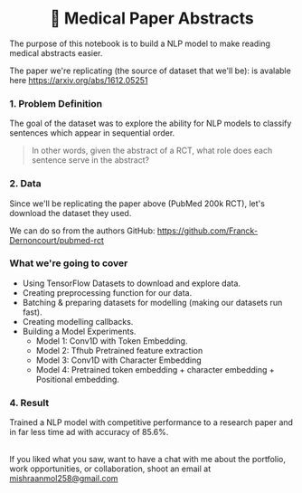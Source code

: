 <h1 align="center"> 📄 Medical Paper Abstracts </h1> 


The purpose of this notebook is to build a NLP model to make reading medical abstracts easier.

The paper we're replicating (the source of dataset that we'll be): is avalable here https://arxiv.org/abs/1612.05251

<H3>1. Problem Definition</H3>

The goal of the dataset was to explore the ability for NLP models to classify sentences which appear in sequential order.

>In other words, given the abstract of a RCT, what role does each sentence serve in the abstract?

<H3>2. Data</H3>

Since we'll be replicating the paper above (PubMed 200k RCT), let's download the dataset they used.

We can do so from the authors GitHub: https://github.com/Franck-Dernoncourt/pubmed-rct

<H3>What we're going to cover</H3>

  * Using TensorFlow Datasets to download and explore data.
  * Creating preprocessing function for our data.
  * Batching & preparing datasets for modelling (making our datasets run fast).
  * Creating modelling callbacks.
  * Building a Model Experiments.
      * Model 1: Conv1D with Token Embedding.
      * Model 2: Tfhub Pretrained feature extraction
      * Model 3: Conv1D with Character Embedding
      * Model 4: Pretrained token embedding + character embedding + Positional embedding.

<h3>4. Result</h3>

Trained a NLP model with competitive performance to a research paper and in far less time ad with accuracy of 85.6%.

<Br>
If you liked what you saw, want to have a chat with me about the portfolio, work opportunities, or collaboration, shoot an email at <a href="mailto:mishraanmol258@gmail.com?subject=Hello%20Anmol" target="_top">
mishraanmol258@gmail.com</a> 

